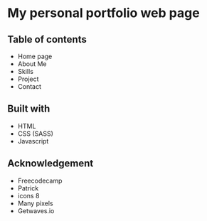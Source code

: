 # My personal portfolio web page
## Table of contents
- Home page
- About Me
- Skills
- Project
- Contact

## Built with
- HTML
- CSS (SASS)
- Javascript

## Acknowledgement
- Freecodecamp
- Patrick
- icons 8
- Many pixels
- Getwaves.io
